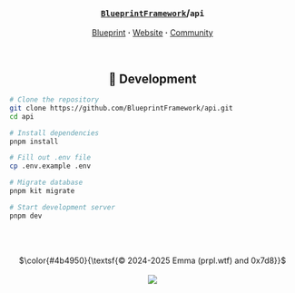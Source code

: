 <!-- Header -->
<br/><h3 align="center"><a href="https://github.com/BlueprintFramework"><code>BlueprintFramework</code></a>/<code>api</code></h3>
<p align="center">
  <a href="https://github.com/BlueprintFramework/framework">Blueprint</a> <b>·</b>
  <a href="https://blueprint.zip">Website</a> <b>·</b>
  <a href="https://discord.com/servers/blueprint-1063548024825057451">Community</a>
</p>

<!-- Development -->
<br/><h2 align="center">🧩 Development</h2>
```bash
# Clone the repository
git clone https://github.com/BlueprintFramework/api.git
cd api

# Install dependencies
pnpm install

# Fill out .env file
cp .env.example .env

# Migrate database
pnpm kit migrate

# Start development server
pnpm dev
```

<br/><br/>
<p align="center">
  $\color{#4b4950}{\textsf{© 2024-2025 Emma (prpl.wtf) and 0x7d8}}$
  <br/><br/><img src="https://github.com/user-attachments/assets/ea44ca4a-c256-4e1c-9363-a6a7a3db9a80"/>
</p>
